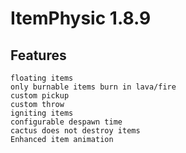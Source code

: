# ItemPhysic 1.8.9
## Features

    floating items
    only burnable items burn in lava/fire
    custom pickup
    custom throw
    igniting items
    configurable despawn time
    cactus does not destroy items
    Enhanced item animation

